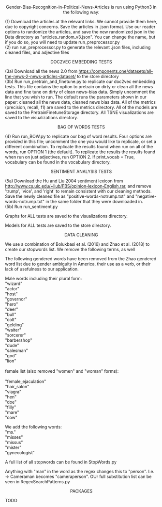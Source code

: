 <p align="center"> Gender-Bias-Recognition-in-Political-News-Articles is run using Python3 in the following way:
</p>

(1) Download the articles at the relevant links. We cannot provide them here, due to copyright concerns. Save the articles in .json format. Use our reader
options to randomize the articles, and save the new randomized json in the Data directory as "articles_random_v3.json". You can change the name, but if 
you do so, you will need to update run_preprocessor.py <br/>
(2) run run_preprocessor.py to generate the relevant .json files, including cleaned files, and adjective files

<p align="center">DOC2VEC EMBEDDING TESTS </p>
                                                       
(3a) Download all the news 2.0 from https://components.one/datasets/all-the-news-2-news-articles-dataset/ to the store directory<br/>
(3b) Run run_pretrain_and_finetune.py to replicate our doc2vec embedding tests. This file contains the option to pretrain on dirty or clean all the news data and fine tune on dirty of clean news-bias data. Simply uncomment the line that you wish to run.  The default runs the parameters shown in our
paper: cleaned all the news data, cleaned news bias data. All of the metrics (precision, recall, f1) are saved to the metrics directory. All of the models are saved to the PretrainFinetuneStorage directory. All TSNE visualizations are saved to the visualizations directory. 

<p align="center">BAG OF WORDS TESTS</p>

(4) Run run_BOW.py to replicate our bag of word results. Four options are provided in this file; uncomment the one you would like to replicate, or set a
different combination. To replicate the results found when run on all of the words, run OPTION 1 (the default). To replicate the results the results found
when run on just adjectives, run OPTION 2. If print_vocab = True, vocabulary can be found in the vocabulary directory.

<p align="center">SENTIMENT ANALYSIS TESTS</p>
                                                    
(5a) Download the Hu and Liu 2004 sentiment lexicon from http://www.cs.uic.edu/~liub/FBS/opinion-lexicon-English.rar, and remove 'trump', 'vice', and 
'right' to remain consistent with our cleaning methods. Save the newly cleaned file as "positive-words-notrump.txt" and "negative-words-notrump.txt"
in the same folder that they were downloaded in. <br/>
(5b) Run run_sentiment.py<br/>



Graphs for ALL tests are saved to the visualizations directory.<br/>

Models for ALL tests are saved to the store directory.



<p align="center">DATA CLEANING</p>


We use a combination of Bolukbasi et al. (2016) and Zhao et al. (2018) to create our stopwords list. We remove the following terms, as well 


The following gendered words have been removed from the Zhao gendered word list due to gender ambiguity in America, their use as a verb, or their lack of 
usefulness to our application. 

Male words including their plural form:<br/>
"wizard"<br/>
"actor"<br/>
"host"<br/>
"governor"<br/>
"hero"<br/>
"deer"<br/>
"bull"<br/>
"colt"<br/>
"gelding"<br/>
"waiter"<br/>
"sorcerer"<br/>
"barbershop"<br/>
"dude"<br/>
"salesman"<br/>
"god"<br/>
"lion"<br/> <br/>
female list (also removed "women" and "woman" forms):<br/><br/>
"female_ejaculation"<br/>
"hair_salon"<br/>
"viagra"<br/>
"hen"<br/>
"doe"<br/>
"filly"<br/>
"mare"<br/>
"cow"<br/>


We add the following words:<br/>
"ms."<br/>
"misses"<br/>
"missus"<br/>
"mister"<br/>
"gynecologist"<br/>

A full list of all stopwords can be found in StopWords.py<br/>


Anything with "man" in the word  as the regex changes this to "person". I.e. -> Cameraman becomes "cameraperson". OUr full substitution list can be seen in
RegexSearchPatterns.py

<p align="center">PACKAGES</p>
TODO


